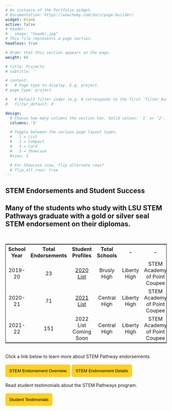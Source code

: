 ```yaml
---
# An instance of the Portfolio widget.
# Documentation: https://wowchemy.com/docs/page-builder/
widget: blank
active: false
# header:
#   image: "header.jpg"
# This file represents a page section.
headless: true

# Order that this section appears on the page.
weight: 66

# title: Projects
# subtitle: ''

# content:
#   # Page type to display. E.g. project.
# page_type: project

#   # Default filter index (e.g. 0 corresponds to the first `filter_button` instance below).
#   filter_default: 0

design:
  # Choose how many columns the section has. Valid values: '1' or '2'.
  columns: '1'

  # Toggle between the various page layout types.
  #   1 = List
  #   2 = Compact
  #   3 = Card
  #   5 = Showcase
  #view: 3

  # For Showcase view, flip alternate rows?
  # flip_alt_rows: true
---
```


## **STEM Endorsements and Student Success**
## Many of the students who study with LSU STEM Pathways graduate with a gold or silver seal STEM endorsement on their diplomas. 
<br>

<table style= "border: 1px solid; text-align: center;" >
<tr>
<th> School Year </th>
<th> Total Endorsements </th>
<th> Student Profiles </th>
<th> Total Schools </th>
<th>-</th>
<th>-</th>
<th>-</th>
<th>-</th>
<th>-</th>
<th>-</th>
<th>-</th>
<th>-</th>
<th>-</th>

</tr>
<tr>
<td> 2019-20</td>
<td> 23 </td>
<td> <a href = "https://www.louisianabelieves.com/docs/default-source/academics/2020-stem-endorsement-graduates.pdf?sfvrsn=85e9981f_2" target = "_blank">2020 List </a> </td>
<td>Brusly High</td>
<td>Liberty High</td>
<td> STEM Academy of Point Coupee </td>
<td></td>
<td></td>
<td></td>
<td></td>
<td></td>
<td></td>
<td></td>
</tr>

<tr>
<td> 2020-21</td>
<td> 71 </td>
<td> <a href = "https://endorsements.lsupathways.com/" target = "_blank">2021 List </a> </td>
<td>Central High</td>
<td>Liberty High</td>
<td> STEM Academy of Point Coupee </td>
<td> St. John the Baptist</td>
<td> Peabody Magnet High</td>
<td> Denham Springs High</td>
<td></td>
<td></td>
<td></td>
<td></td>
</tr>

<tr>
<td> 2021-22</td>
<td> 151 </td>
<td> 2022 List Coming Soon</td>
<td>Central High</td>
<td>Liberty High</td>
<td> STEM Academy of Point Coupee </td>
<td> St. John the Baptist</td>
<td>Benjamin Franklin High</td>
<td> Denham Springs High</td>
<td>St. James</td>
<td> Haynes Academy </td>
<td> Rapides CTEP</td>
<td> St. Martinville High</td>
</tr>
</table>

<br>
Click a link below to learn more about STEM Pathway endorsements.
<br>
<br>
<a href="../../brochures/Slide-Overview.pdf" target="_blank"><button style= "background-color:#fdd023; border: none ; border-radius: 5px; padding: 12px">STEM Endorsement Overview</button></a> <a href="../../brochures/Slide-Endorsements.pdf" target="_blank"><button style= "background-color:#fdd023; border: none ; border-radius: 5px; padding: 12px">STEM Endorsement Details</button></a> 
<br>
<br>
Read student testimonials about the STEM Pathways program.
<br>
<br>
<a href="../../brochures/Slide-StudentSuccess.pdf" target="_blank"><button style= "background-color:#fdd023; border: none ; border-radius: 5px; padding: 12px"> Student Testimonials </button></a> 
<br></br>
 